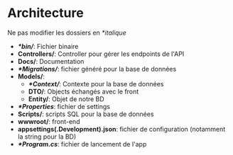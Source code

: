 # Architecture

Ne pas modifier les dossiers en *\*italique*

- ***\*bin/***: Fichier binaire
- **Controllers/**: Controller pour gérer les endpoints de l'API
- **Docs/**: Documentation
- ***\*Migrations/***: fichier généré pour la base de données
- **Models/**:
  - ***\*Context/***: Contexte pour la base de données
  - **DTO/**: Objects échangés avec le front
  - **Entity/**: Objet de notre BD
- ***\*Properties***: fichier de settings
- **Scripts/**: scripts SQL pour la base de données
- **wwwroot/**: front-end
- **appsettings(.Development).json**: fichier de configuration (notamment la string pour la BD)
- ***\*Program.cs***: fichier de lancement de l'app

